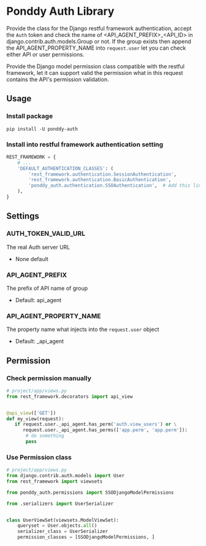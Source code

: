 # Ponddy Auth Library
Provide the class for the Django restful framework authentication, accept the `Auth` token and check the name of <API_AGENT_PREFIX>_<API_ID> in django.contrib.auth.models.Group or not.
If the group exists then append the API_AGENT_PROPERTY_NAME into `request.user` let you can check either API or user permissions.

Provide the Django model permission class compatible with the restful framework, let it can support valid the permission what in this request contains the API's permission validation.

## Usage
### Install package
```shell-script
pip install -U ponddy-auth
```

### Install into restful framework authentication setting
```python
REST_FRAMEWORK = {
    # ...
    'DEFAULT_AUTHENTICATION_CLASSES': (
        'rest_framework.authentication.SessionAuthentication',
        'rest_framework.authentication.BasicAuthentication',
        'ponddy_auth.authentication.SSOAuthentication',  # Add this line
    ),
}
```

## Settings
### AUTH_TOKEN_VALID_URL
The real Auth server URL
 - None default
### API_AGENT_PREFIX
The prefix of API name of group
 - Default: api_agent
### API_AGENT_PROPERTY_NAME
The property name what injects into the `request.user` object
 - Default: _api_agent

## Permission
### Check permission manually
```python
# project/app/views.py
from rest_framework.decorators import api_view


@api_view(['GET'])
def my_view(request):
   if request.user._api_agent.has_perm('auth.view_users') or \
      request.user._api_agent.has_perms(['app.perm', 'app.perm']):
       # do something
       pass
```

### Use Permission class
```python
# project/app/views.py
from django.contrib.auth.models import User
from rest_framework import viewsets

from ponddy_auth.permissions import SSODjangoModelPermissions

from .serializers import UserSerializer


class UserViewSet(viewsets.ModelViewSet):
    queryset = User.objects.all()
    serializer_class = UserSerializer
    permission_classes = [SSODjangoModelPermissions, ]
 ```